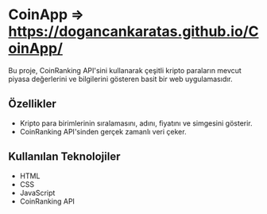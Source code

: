 # CoinApp => https://dogancankaratas.github.io/CoinApp/

Bu proje, CoinRanking API'sini kullanarak çeşitli kripto paraların mevcut piyasa değerlerini ve bilgilerini gösteren basit bir web uygulamasıdır.

## Özellikler

- Kripto para birimlerinin sıralamasını, adını, fiyatını ve simgesini gösterir.
- CoinRanking API'sinden gerçek zamanlı veri çeker.

## Kullanılan Teknolojiler

- HTML
- CSS
- JavaScript
- CoinRanking API

